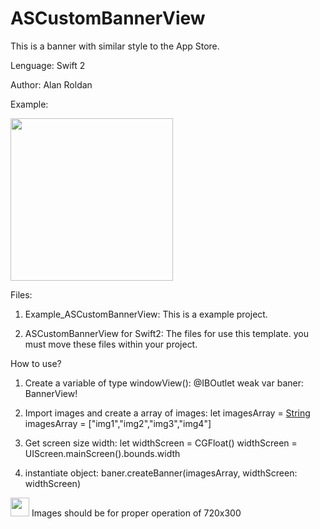# ASCustomBannerView

This is a banner with similar style to the App Store.

Lenguage: Swift 2

Author: Alan Roldan


Example:

<img src="GIF_ASCustomBannerView.gif" width="260" style="border:1px; solid #021a40;">


Files:

1. Example_ASCustomBannerView: 
This is a example project.

2. ASCustomBannerView for Swift2: 
The files for use this template. you must move these files within your project.



How to use?

1. Create a variable of type windowView():
    @IBOutlet weak var baner: BannerView!

2. Import images and create a array of images:
    let imagesArray = [String]()
    imagesArray = ["img1","img2","img3","img4"]

3. Get screen size width:
    let widthScreen = CGFloat()
    widthScreen = UIScreen.mainScreen().bounds.width

3. instantiate object:
    baner.createBanner(imagesArray, widthScreen: widthScreen)


<img src="http://www.floridauniversitaria.es/es-ES/noticias/PublishingImages/aviso_importante.png" width="30"> Images should be for proper operation of 720x300






